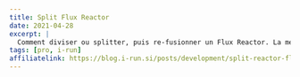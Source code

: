 ```yaml
---
title: Split Flux Reactor
date: 2021-04-28
excerpt: |
  Comment diviser ou splitter, puis re-fusionner un Flux Reactor. La méthode groupBy est souvent citée mais les Sinks sont une alternative intéressante à cette problématique.
tags: [pro, i-run]
affiliatelink: https://blog.i-run.si/posts/development/split-reactor-flux-groupby-vs-sinks/
---
```

